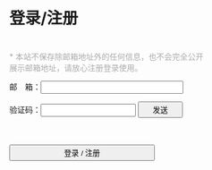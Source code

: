 # 登录/注册 #

<style type="text/css">
    .app>.from {
        width: 350px;
    }
    .app p:nth-child(1) {
        text-align: left;
        font-size: 14px;
        color: #aaa;
        margin-top: 20px;
        padding-top: 20px;
    }
    .app p:nth-child(2) input {
        width: calc(160px + 95px);
    }
    .app p:nth-child(3) input[type=text] {
        width: 170px;
    }
    .app p:nth-child(3) input[type=button] {
        width: 80px;
    }
    .app p:nth-child(5) input {
        width: 260px;
    }
    .app input {
        height: 23px;
    }
    .app input[type=button] {
        height: 29px;
    }
    .app p:nth-child(6) {
        min-height: 200px;
    }
    .msg {
        text-align: center;
        font-size: 14px;
        color: #aaa;
        min-height: 20px;
    }
</style>
<div class="app">
    <div class="from">
        <p>* 本站不保存除邮箱地址外的任何信息，也不会完全公开展示邮箱地址，请放心注册登录使用。</p>
        <p><span>邮　箱：</span><span><input type="text" name="email" autocomplete="off" /></span></p>
        <p>
            <span>验证码：</span><!--
            --><span><input type="text" name="code" autocomplete="off" /></span>&nbsp;<!--
            --><span><span><input type="button" name="sendcode" value="发送" />
        </p>
        <p class="msg"></p>
        <p><span><input type="button" name="submit" value="登录 / 注册" /></p>
        <p></p>
    </div>
</div>
<script>
    var baseUrl = 'http://127.0.0.1:8081/ihacker-node-source/start.php';
    var sendUrl = baseUrl + '/core/user/sendcode.json';
    var loginUrl = baseUrl + '/core/user/gotoLogin.json';
    $(function () {
        $('input[name="submit"]').click(function () {
            var email = $('input[name="email"]').val();
            var code = $('input[name="code"]').val();
            $.post(loginUrl, {email: email, code: code}, function (e) {
                if (e.code === 0) {
                    $('.msg').html(e.message);
                    setTimeout(function () {
                        window.location.href = baseUrl + '/hackgame/start/index';
                    }, 1000);
                }else {
                    $('.msg').html(e.message);
                }
            });
        });
        $('input[name="sendcode"]').click(function () {
            $('.msg').html('');
            $('input[name="sendcode"]').attr('disabled', 'disabled');
            $('input[name="sendcode"]').val('发送中……');
            var email = $('input[name="email"]').val();
            $.post(sendUrl, {email: email}, function (e) {
                if (e.code == 0 || e.code == 1) {
                    var time = e.time ? e.time : 60;
                    var timer = setInterval(function () {
                        time -= 1;
                        if (time >= 1) {
                            $('input[name="sendcode"]').val('发送（' + time + '）');
                        }else {
                            $('input[name="sendcode"]').val('发送');
                            $('input[name="sendcode"]').removeAttr('disabled');
                            clearInterval(timer);
                        }
                    }, 1000);
                    $('.msg').html(e.message);
                }else {
                    $('input[name="sendcode"]').val('发送');
                    $('input[name="sendcode"]').removeAttr('disabled');
                    $('.msg').html(e.message);
                }
            });
        });
    });
</script>